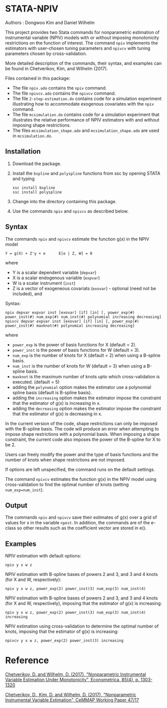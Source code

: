 # STATA-NPIV 
Authors : Dongwoo Kim and Daniel Wilhelm

This project provides two Stata commands for nonparametric estimation of instrumental variable (NPIV) models with or without imposing monotonicity restrictions on the function of interest. The command `npiv` implements the estimators with user-chosen tuning parameters and `npivcv` with tuning parameters chosen by cross-validation.

More detailed description of the commands, their syntax, and examples can be found in Chetverikov, Kim, and Wilhelm (2017).

Files contained in this package:

- The file `npiv.ado` contains the `npiv` command.
- The file `npivcv.ado` contains the `npivcv` command.
- The file `2-step-estimation.do` contains code for a simulation experiment illustrating how to accommodate exogenous covariates with the `npiv` command.
- The file `mcsimulation.do` contains code for a simulation experiment that illustrates the relative performance of NPIV estimators with and without imposing shape restrictions.
- The files `mcsimulation_shape.ado` and `mcsimulation_shape.ado` are used in `mcsimulation.do`. 


## Installation
1. Download the package.
2. Install the `bspline` and `polyspline` functions from ssc by opening STATA and typing
	
	```
	ssc install bspline
	ssc install polyspline
	```

3. Change into the directory containing this package.
4. Use the commands `npiv` and `npivcv` as described below.

## Syntax
The commands `npiv` and `npivcv` estimate the function g(x) in the NPIV model

```
Y = g(X) + Z'γ + e      E[e | Z, W] = 0
```

where
- Y is a scalar dependent variable (`depvar`) 
- X is a scalar endogenous variable (`expvar`)
- W is a scalar instrument (`inst`)
- Z is a vector of exogeneous covariats (`exovar`) - optional (need not be included), and 

Syntax:

```
npiv depvar expvar inst [exovar] [if] [in] [, power_exp(#) power_inst(#) num_exp(#) num_inst(#) polynomial increasing decreasing]
npivcv depvar expvar inst [exovar] [if] [in] [, power_exp(#) power_inst(#) maxknot(#) polynomial increasing decreasing]
```

where
- `power_exp` is the power of basis functions for X (default = 2).
- `power_inst` is the power of basis functions for W (default = 3).
- `num_exp` is the number of knots for X (default = 2) when using a B-spline basis.
- `num_inst` is the number of knots for W (default = 3) when using a B-spline basis.
- `maxknot` is the maximum number of knots upto which cross-validation is executed. (default = 5)
- adding the `polynomial` option makes the estimator use a polynomial spline basis (default is B-spline basis).
- adding the `increasing` option makes the estimator impose the constraint that the estimator of g(x) is increasing in x.
- adding the `decreasing` option makes the estimator impose the constraint that the estimator of g(x) is decreasing in x.

In the current version of the code, shape restrictions can only be imposed with the B-spline basis. The code will produce an error when attempting to impose shape restrictions with a polynomial basis. When imposing a shape constraint, the current code also imposes the power of the B-spline for X to be 2.

Users can freely modify the power and the type of basis functions and the number of knots
when shape restrictions are not imposed.

If options are left unspecified, the command runs on the default settings.

The command `npivcv` estimates the function g(x) in the NPIV model using cross-validation to find the optimal number of knots (setting `num_exp=num_inst`).


## Output

The commands `npiv` and `npivcv` save their estimates of g(x) over a grid of values for x in the variable `npest`. In addition, the commands are of the e-class so other results such as the coefficient vector are stored in e(). 


## Examples

NPIV estimation with default options:
```
npiv y x w z
```

NPIV estimation with B-spline bases of powers 2 and 3, and 3 and 4 knots (for X and W, respectively):
```
npiv y x w z, power_exp(2) power_inst(3) num_exp(3) num_inst(4)
```

NPIV estimation with B-spline bases of powers 2 and 3, and 3 and 4 knots (for X and W, respectively), imposing that the estimator of g(x) is increasing:
```
npiv y x w z, power_exp(2) power_inst(3) num_exp(3) num_inst(4) increasing
```
NPIV estimation using cross-validation to determine the optimal number of knots, imposing that the estimator of g(x) is increasing:
```
npivcv y x w z, power_exp(2) power_inst(3) increasing
```


# Reference
[Chetverikov, D. and Wilhelm, D. (2017), "Nonparametric Instrumental Variable Estimation Under Monotonicity", Econometrica, 85(4), p. 1303-1320](http://onlinelibrary.wiley.com/doi/10.3982/ECTA13639/full)

[Chetverikov, D., Kim, D. and Wilhelm, D. (2017), "Nonparametric Instrumental Variable Estimation", CeMMAP Working Paper 47/17](http://www.ucl.ac.uk/~uctpdwi/papers/cwp471717.pdf)

